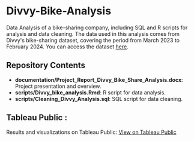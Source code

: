 # Divvy-Bike-Analysis
Data Analysis of a bike-sharing company, including SQL and R scripts for analysis and data cleaning.
The data used in this analysis comes from Divvy's bike-sharing dataset, covering the period from March 2023 to February 2024. You can access the dataset [here](https://divvy-tripdata.s3.amazonaws.com/index.html).

## Repository Contents

- **documentation/Project_Report_Divvy_Bike_Share_Analysis.docx**: Project presentation and overview.
- **scripts/Divvy_bike_analysis.Rmd**: R script for data analysis.
- **scripts/Cleaning_Divvy_Analysis.sql**: SQL script for data cleaning.

## Tableau Public :

Results and visualizations on Tableau Public: [View on Tableau Public](https://public.tableau.com/app/profile/ambre.b.gu./viz/DIVVYDATAANALYSIS/DIVVYBIKEUSERS)
